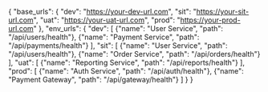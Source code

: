 {
  "base_urls": {
    "dev": "https://your-dev-url.com",
    "sit": "https://your-sit-url.com",
    "uat": "https://your-uat-url.com",
    "prod": "https://your-prod-url.com"
  },
  "env_urls": {
    "dev": [
      {"name": "User Service", "path": "/api/users/health"},
      {"name": "Payment Service", "path": "/api/payments/health"}
    ],
    "sit": [
      {"name": "User Service", "path": "/api/users/health"},
      {"name": "Order Service", "path": "/api/orders/health"}
    ],
    "uat": [
      {"name": "Reporting Service", "path": "/api/reports/health"}
    ],
    "prod": [
      {"name": "Auth Service", "path": "/api/auth/health"},
      {"name": "Payment Gateway", "path": "/api/gateway/health"}
    ]
  }
}
